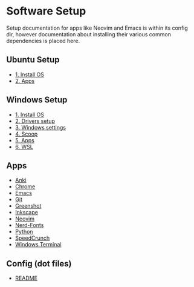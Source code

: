 # Software Setup

Setup documentation for apps like Neovim and Emacs is within its config dir,
however documentation about installing their various common dependencies is
placed here.

## Ubuntu Setup

- [1. Install OS](ubuntu/1_install_os.md)
- [2. Apps](ubuntu/2_apps.md)

## Windows Setup

- [1. Install OS](windows/1_install_os.md)
- [2. Drivers setup](windows/2_drivers_setup.md)
- [3. Windows settings](windows/3_windows_settings.md)
- [4. Scoop](windows/4_scoop.md)
- [5. Apps](windows/5_apps.md)
- [6. WSL](windows/6_wsl.md)

## Apps

- [Anki](apps/anki.md)
- [Chrome](apps/chrome.md)
- [Emacs](https://github.com/michael-angelozzi/.config/blob/master/emacs/README.md)
- [Git](https://github.com/michael-angelozzi/.config/tree/master/git)
- [Greenshot](apps/greenshot.md)
- [Inkscape](apps/inkscape.md)
- [Neovim](https://github.com/michael-angelozzi/.config/blob/master/nvim/README.md)
- [Nerd-Fonts](apps/nerd_fonts.md)
- [Python](apps/python.md)
- [SpeedCrunch](apps/speedcrunch.md)
- [Windows Terminal](apps/windows_terminal.md)

## Config (dot files)

- [README](https://github.com/michael-angelozzi/.config)
